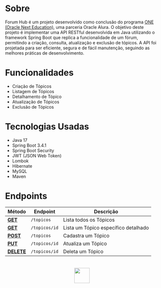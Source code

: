 # Sobre
Forum Hub é um projeto desenvolvido como conclusão do programa [ONE (Oracle Next Education)](https://www.oracle.com/br/education/oracle-next-education/), uma parceria Oracle Alura. O objetivo deste projeto é implementar uma API RESTful desenvolvida em Java utilizando o framework Spring Boot que replica a funcionalidade de um fórum, permitindo a criação, consulta, atualização e exclusão de tópicos. A API foi projetada para ser eficiente, segura e de fácil manutenção, seguindo as melhores práticas de desenvolvimento.

# Funcionalidades

- Criação de Tópicos
- Listagem de Tópicos
- Detalhamento de Tópico
- Atualização de Tópicos
- Exclusão de Tópicos

# Tecnologias Usadas
- Java 17 
- Spring Boot 3.4.1
- Spring Boot Security
- JWT (JSON Web Token)
- Lombok
- Hibernate
- MySQL
- Maven

# Endpoints

| Método          | Endpoint      | Descrição                            |
|-----------------|---------------|--------------------------------------|
| **[GET](#)**    | `/topicos`    | Lista todos os Tópicos               |
| **[GET](#)**    | `/topicos/id` | Lista um Tópico específico detalhado |
| **[POST](#)**   | `/topicos`    | Cadastra um Tópico                   |
| **[PUT](#)**    | `/topicos/id` | Atualiza um Tópico                   |
| **[DELETE](#)** | `/topicos/id` | Deleta um Tópico                     |

#
<p align="center">
  <a href="https://www.oracle.com/br/education/oracle-next-education/">
    <img height="50" src="https://i.imgur.com/RYYUpCK.png">
  </a>
</p>
